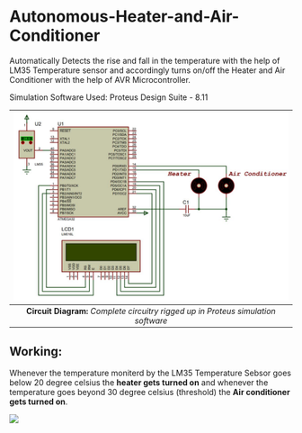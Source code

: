 # Autonomous-Heater-and-Air-Conditioner
Automatically Detects the rise and fall in the temperature with the help of LM35 Temperature sensor and accordingly turns on/off the Heater and Air Conditioner with the help of AVR Microcontroller. 

Simulation Software Used: Proteus Design Suite - 8.11

| ![](Circuit_Proteus.JPG) | 
|:--:| 
| **Circuit Diagram:** *Complete circuitry rigged up in Proteus simulation software* |

## Working: 
Whenever the temperature moniterd by the LM35 Temperature Sebsor goes below 20 degree celsius the **heater gets turned on** and whenever the temperature goes beyond 30 degree celsius (threshold) the **Air conditioner gets turned on**.

![](https://github.com/Autonomous-Heater-and-Air-Conditioner/Working.gif)
